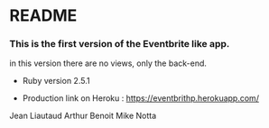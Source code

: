 # README

### This is the first version of the Eventbrite like app.

in this version there are no views, only the back-end.

* Ruby version 2.5.1

* Production link on Heroku : https://eventbrithp.herokuapp.com/


Jean Liautaud
Arthur Benoit
Mike Notta
